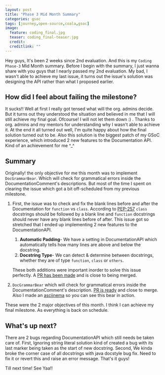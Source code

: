 ```yaml
---
layout: post
title: "Phase 3 Mid Month Summary"
categories: gsoc
tags: [journey,open-source,coala,gsoc]
image:
  feature: coding_final.jpg
  teaser: coding_final-teaser.jpg
  credit:
  creditlink: ""
---
```


Hey guys, It's been 2 weeks since 2nd evaluation. And this is my `Coding Phase-3` Mid Month summary. Before I begin with the summary, I just wanna share with you guys that I nearly passed my 2nd evaluation. My bad, I wasn't able to achieve my last issue, it turns out the issue's solution was designing the API rather than what I proposed earlier.

## How did I feel about failing the milestone?
It sucks!! Well at first I really got tensed what will the org. admins decide. But it turns out they understood the situation and believed in me that I will still achieve my final goal. Ofcourse! I will not let them down :) . Thanks to org. admins and my mentors for understanding why I wasn't able to achieve it. At the end it all turned out well, I'm quite happy about how the final solution turned out to be. Also this solution is the biggest patch of my GSoC experience, which introduced 2 new features to the Documentation API. Kind of an achievement for me ^_^

## Summary
Originally! the only objective for me this month was to implement `DocGrammarBear`. Which will check for grammatical errors inside the DocumentationComment's descriptions. But most of the time I spent on clearing the issue which got a bit off-scheduled from my previous milestone.
  1. First, the issue was to check and fix the blank lines before and after the Documentation for `function` vs `class`. According to [PEP-257](https://www.python.org/dev/peps/pep-0257/) `class` docstrings should be followed by a blank line and `function` docstrings should never have any blank lines before of after. This issue got so stretched that I ended up implementing 2 new features to the DocumentationAPI.
      1. **Automatic Padding**- We have a setting in DocumentationAPI which automatically tells how many lines are above and below the docstring.
      2. **Docstring Type**- We can detect & determine between docstrings, whether they are of type `function`, `class` or `others`.

     These both additions were important inorder to solve this issue perfectly. A [PR has been made](https://github.com/coala/coala/pull/4557) and is close to being merged.
  2. `DocGrammarBear` which will check for grammatical errors inside the DocumentationComment's description. [PR is ready](https://github.com/coala/coala-bears/pull/1980) and close to merge. Also I made an [asciinema](https://asciinema.org/a/132564) so you can see this bear in action.

These were the 2 major objectives of this month. I think I can achieve my final milestone. As everything is back on schedule.

## What's up next?
There are 2 bugs regarding DocumentationAPI which still needs be taken care of. First, Ignoring string literal solution kind of created a bug with its last marker being taken as the start of new docstring. Second, We kinda broke the corner case of all docstrings with java docstyle bug fix. Need to fix it or revert this and raise an error message. That's it guys!

Till next time! See Yaa!!
